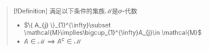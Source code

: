 >[!Definition] 满足以下条件的集族$\mathcal{M}$是$\sigma$-代数
>- $\{ A_{j} \}_{1}^{\infty}\subset \mathcal{M}\implies\bigcup_{1}^{\infty}A_{j}\in \mathcal{M}$
>- $A\in \mathcal{M}\implies A^{c}\in \mathcal{M}$